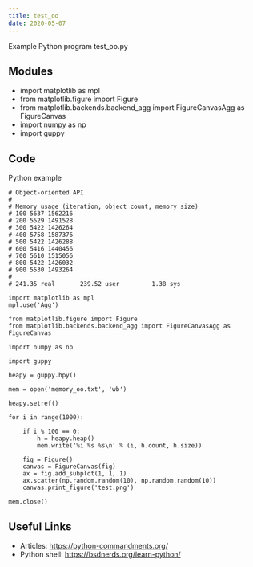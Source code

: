 ```yaml
---
title: test_oo
date: 2020-05-07
---
```

Example Python program test_oo.py

## Modules

* import matplotlib as mpl
* from matplotlib.figure import Figure
* from matplotlib.backends.backend_agg import FigureCanvasAgg as FigureCanvas
* import numpy as np
* import guppy

## Code

Python example

    # Object-oriented API
    #
    # Memory usage (iteration, object count, memory size)
    # 100 5637 1562216
    # 200 5529 1491528
    # 300 5422 1426264
    # 400 5758 1587376
    # 500 5422 1426288
    # 600 5416 1440456
    # 700 5610 1515056
    # 800 5422 1426032
    # 900 5530 1493264
    # 
    # 241.35 real       239.52 user         1.38 sys
    
    import matplotlib as mpl
    mpl.use('Agg')
    
    from matplotlib.figure import Figure
    from matplotlib.backends.backend_agg import FigureCanvasAgg as FigureCanvas
    
    import numpy as np
    
    import guppy
    
    heapy = guppy.hpy()
    
    mem = open('memory_oo.txt', 'wb')
    
    heapy.setref()
    
    for i in range(1000):
    
        if i % 100 == 0:
            h = heapy.heap()
            mem.write('%i %s %s\n' % (i, h.count, h.size))
    
        fig = Figure()
        canvas = FigureCanvas(fig)
        ax = fig.add_subplot(1, 1, 1)
        ax.scatter(np.random.random(10), np.random.random(10))
        canvas.print_figure('test.png')
    
    mem.close()
    

## Useful Links

- Articles: https://python-commandments.org/
- Python shell: https://bsdnerds.org/learn-python/
